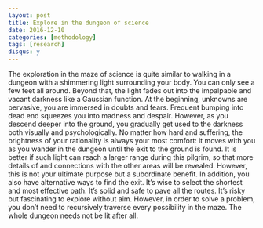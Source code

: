 ```yaml
---
layout: post
title: Explore in the dungeon of science
date: 2016-12-10
categories: [methodology]
tags: [research]
disqus: y
---
```


The exploration in the maze of science is quite similar to walking in a dungeon with a shimmering light surrounding your body. You can only see a few feet all around. Beyond that, the light fades out into the impalpable and vacant darkness like a Gaussian function. At the beginning, unknowns are pervasive, you are immersed in doubts and fears. Frequent bumping into dead end squeezes you into madness and despair. However, as you descend deeper into the ground, you gradually get used to the darkness both visually and psychologically. No matter how hard and suffering, the brightness of your rationality is always your most comfort: it moves with you as you wander in the dungeon until the exit to the ground is found. It is better if such light can reach a larger range during this pilgrim, so that more details of and connections with the other areas will be revealed. However, this is not your ultimate purpose but a subordinate benefit. In addition, you also have alternative ways to find the exit. It’s wise to select the shortest and most effective path. It’s solid and safe to pave all the routes. It’s risky but fascinating to explore without aim. However, in order to solve a problem, you don’t need to recursively traverse every possibility in the maze. The whole dungeon needs not be lit after all.
